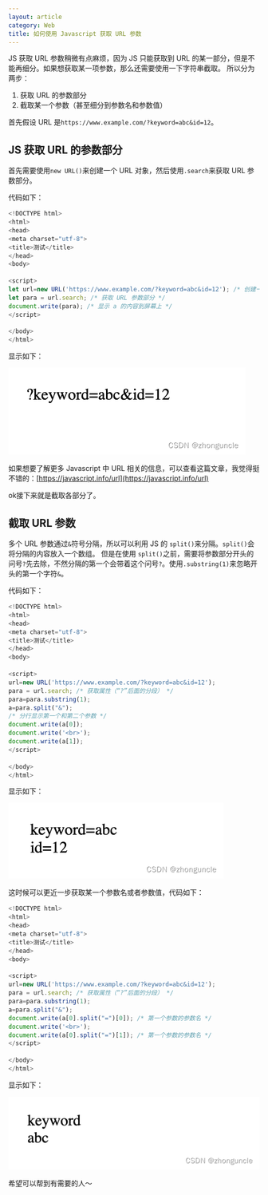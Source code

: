 ```yaml
---
layout: article
category: Web
title: 如何使用 Javascript 获取 URL 参数
---
```

<!-- excerpt-start -->
JS 获取 URL 参数稍微有点麻烦，因为 JS 只能获取到 URL 的某一部分，但是不能再细分。如果想获取某一项参数，那么还需要使用一下字符串截取。
所以分为两步：

 1. 获取 URL 的参数部分
 2. 截取某一个参数（甚至细分到参数名和参数值）

首先假设 URL 是`https://www.example.com/?keyword=abc&id=12`。
## JS 获取 URL 的参数部分
首先需要使用`new URL()`来创建一个 URL 对象，然后使用`.search`来获取 URL 参数部分。

代码如下：
```javascript
<!DOCTYPE html>
<html>
<head> 
<meta charset="utf-8"> 
<title>测试</title> 
</head>
<body>

<script>
let url=new URL('https://www.example.com/?keyword=abc&id=12'); /* 创建一个 URL 对象 */
let para = url.search; /* 获取 URL 参数部分 */
document.write(para); /* 显示 a 的内容到屏幕上 */
</script> 

</body>
</html>
```

显示如下：

![请添加图片描述](/assets/images/0044d57e65b14e10ba29f60caf87b9f3.png)
 
如果想要了解更多 Javascript 中 URL 相关的信息，可以查看这篇文章，我觉得挺不错的：[https://javascript.info/url](https://javascript.info/url)

ok接下来就是截取各部分了。

## 截取 URL 参数
多个 URL 参数通过`&`符号分隔，所以可以利用 JS 的 `split()`来分隔。`split()`会将分隔的内容放入一个数组。
但是在使用 `split()`之前，需要将参数部分开头的问号`?`先去除，不然分隔的第一个会带着这个问号`?`。使用`.substring(1)`来忽略开头的第一个字符`&`。

代码如下：

```javascript
<!DOCTYPE html>
<html>
<head> 
<meta charset="utf-8"> 
<title>测试</title> 
</head>
<body>

<script>
url=new URL('https://www.example.com/?keyword=abc&id=12');
para = url.search; /* 获取属性（“?”后面的分段） */
para=para.substring(1);
a=para.split("&");
/* 分行显示第一个和第二个参数 */
document.write(a[0]);
document.write('<br>');
document.write(a[1]);
</script> 

</body>
</html>
```
显示如下：

![请添加图片描述](/assets/images/7e86c5a0eab145b498598915b8b1a662.png)

这时候可以更近一步获取某一个参数名或者参数值，代码如下：

```javascript
<!DOCTYPE html>
<html>
<head> 
<meta charset="utf-8"> 
<title>测试</title> 
</head>
<body>

<script>
url=new URL('https://www.example.com/?keyword=abc&id=12');
para = url.search; /* 获取属性（“?”后面的分段） */
para=para.substring(1);
a=para.split("&");
document.write(a[0].split("=")[0]); /* 第一个参数的参数名 */
document.write('<br>');
document.write(a[0].split("=")[1]); /* 第一个参数的参数名 */
</script> 

</body>
</html>
```
显示如下：

![请添加图片描述](/assets/images/3bded303a9d2416f802406db7fa3f49b.png)

希望可以帮到有需要的人～